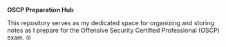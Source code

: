 **OSCP Preparation Hub** 

This repository serves as my dedicated space for organizing and storing notes as I prepare for the Offensive Security Certified Professional (OSCP) exam. 🤓

